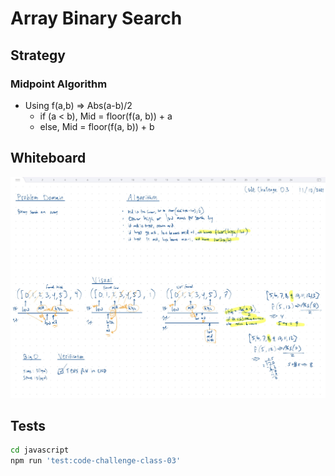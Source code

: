 # Array Binary Search

## Strategy

### Midpoint Algorithm

- Using f(a,b) => Abs(a-b)/2
  - if (a < b), Mid = floor(f(a, b)) + a
  - else, Mid = floor(f(a, b)) + b

## Whiteboard

![Whiteboard](docs/images/whiteboard.jpg)

## Tests

``` bash
cd javascript
npm run 'test:code-challenge-class-03'
```
